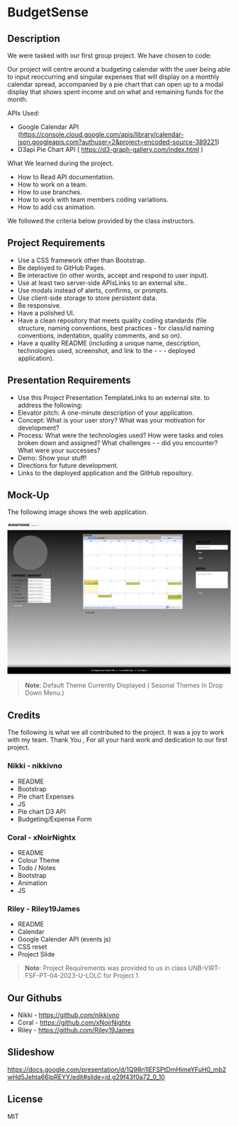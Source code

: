 # BudgetSense

## Description

We were tasked with our first group project.
We have chosen to code:

Our project will centre around a budgeting calendar with the user being able to input reoccurring and singular expenses that will display on a monthly calendar spread, accompanied by a pie chart that can open up to a modal display that shows spent income and on what and remaining funds for the month.

APIs Used:
- Google Calendar API (https://console.cloud.google.com/apis/library/calendar-json.googleapis.com?authuser=2&project=encoded-source-389221)
- D3api Pie Chart API ( https://d3-graph-gallery.com/index.html ) 


What We learned during the project.
- How to Read API documentation.
- How to work on a team.
- How to use branches.
- How to work with team members coding variations. 
- How to add css animation.  

We followed the criteria below provided by the class instructors.

## Project Requirements

- Use a CSS framework other than Bootstrap.
- Be deployed to GitHub Pages.
- Be interactive (in other words, accept and respond to user input).
- Use at least two server-side APIsLinks to an external site..
- Use modals instead of alerts, confirms, or prompts.
- Use client-side storage to store persistent data.
- Be responsive.
- Have a polished UI.
- Have a clean repository that meets quality coding standards (file structure, naming conventions, best practices - for class/id naming conventions, indentation, quality comments, and so on).
- Have a quality README (including a unique name, description, technologies used, screenshot, and link to the - - - deployed application).


## Presentation Requirements

- Use this Project Presentation TemplateLinks to an external site. to address the following:
- Elevator pitch: A one-minute description of your application.
- Concept: What is your user story? What was your motivation for development?
- Process: What were the technologies used? How were tasks and roles broken down and assigned? What challenges - - did you encounter? What were your successes?
- Demo: Show your stuff!
- Directions for future development.
- Links to the deployed application and the GitHub repository.


## Mock-Up

The following image shows the web application.

![BudgetSense](./Assets/Images/screenshot.png)

> **Note**: Default Theme Currently Displayed ( Sesonal Themes In Drop Down Menu.)



## Credits
The following is what we all contributed to the project.
It was a joy to work with my team.
Thank You , For all your hard work and dedication to our first project.

### Nikki - nikkivno
- README
- Bootstrap
- Pie chart Expenses
- JS
- Pie chart D3 API
- Budgeting/Expense Form 

### Coral -  xNoirNightx
- README
- Colour Theme
- Todo / Notes
- Bootstrap
- Animation
- JS

### Riley - Riley19James
- README
- Calendar
- Google Calender API (events js)
- CSS reset
- Project Slide

> **Note**: Project Requirements was provided to us in class UNB-VIRT-FSF-PT-04-2023-U-LOLC for Project 1.


## Our Githubs

- Nikki - https://github.com/nikkivno
- Coral - https://github.com/xNoirNightx
- Riley - https://github.com/Riley19James

## Slideshow
https://docs.google.com/presentation/d/1Q98n1lEFSPtDmHimeYFuH0_mb2wHd5Jehta66lpREYY/edit#slide=id.g29f43f0a72_0_10

## License

MIT